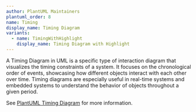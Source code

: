 ```yaml
---
author: PlantUML Maintainers
plantuml_order: 8
name: Timing
display_name: Timing Diagram
variants:
  - name: TimingWithHighlight
    display_name: Timing Diagram with Highlight
---
```


A Timing Diagram in UML is a specific type of interaction diagram that visualizes the timing constraints of a system.
It focuses on the chronological order of events, showcasing how different objects interact with each other over time.
Timing diagrams are especially useful in real-time systems and embedded systems
to understand the behavior of objects throughout a given period.

See [PlantUML Timing Diagram](https://plantuml.com/en/timing-diagram) for more information.
